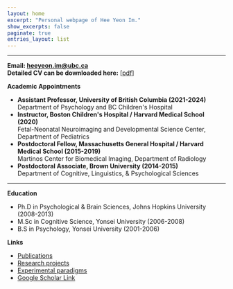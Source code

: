 ```yaml
---
layout: home
excerpt: "Personal webpage of Hee Yeon Im."
show_excerpts: false
paginate: true
entries_layout: list
---
```


------
__Email: <heeyeon.im@ubc.ca>__<br/>
__Detailed CV can be downloaded here:__ [[pdf]](/HeeYeon_Im_CV_2020_November.pdf)<br/>

__Academic Appointments__<br/>
* __Assistant Professor, University of British Columbia (2021-2024)__<br/>
    Department of Psychology and BC Children's Hospital<br/>
* __Instructor, Boston Children's Hospital / Harvard Medical School (2020)__<br/>
    Fetal-Neonatal Neuroimaging and Developmental Science Center, Department of Pediatrics<br/>
* __Postdoctoral Fellow, Massachusetts General Hospital / Harvard Medical School (2015-2019)__<br/>
    Martinos Center for Biomedical Imaging, Department of Radiology<br/>
* __Postdoctoral Associate, Brown University (2014-2015)__<br/>
    Department of Cognitive, Linguistics, & Psychological Sciences<br/>	          
------
__Education__<br/>
* Ph.D in Psychological & Brain Sciences, Johns Hopkins University (2008-2013)<br/>
* M.Sc in Cognitive Science, Yonsei University (2006-2008)<br/>
* B.S in Psychology, Yonsei University (2001-2006)<br/>

__Links__<br/>
* [Publications](https://heeyeon-im.github.io/publications/)<br/>
* [Research projects](https://heeyeon-im.github.io/projects/)<br/>
* [Experimental paradigms](https://heeyeon-im.github.io/demo/)<br/>
* [Google Scholar Link](https://scholar.google.com/citations?user=Zq3Z-ioAAAAJ&hl=en)
